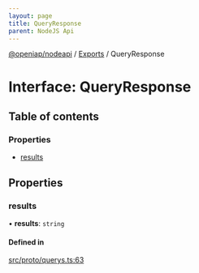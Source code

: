```yaml
---
layout: page
title: QueryResponse
parent: NodeJS Api
---
```

[@openiap/nodeapi](../README.html#) / [Exports](../modules.html#) / QueryResponse

# Interface: QueryResponse

## Table of contents

### Properties

- [results](QueryResponse.html##results)

## Properties

### results

• **results**: `string`

#### Defined in

[src/proto/querys.ts:63](https://github.com/openiap/nodeapi/blob/a6b5438/src/proto/querys.ts#L63)
